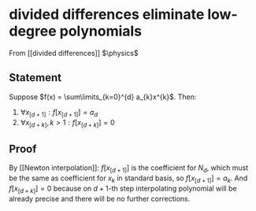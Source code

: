 # divided differences eliminate low-degree polynomials
From [[divided differences]]
$\physics$
## Statement
Suppose $f(x) = \sum\limits_{k=0}^{d} a_{k}x^{k}$. Then:
1. $\forall x_{[d+1]}: f[x_{[d+1]}] = a_{d}$
2. $\forall x_{[d+k]}, k > 1: f[x_{[d+k]}] = 0$

## Proof
By [[Newton interpolation]]: $f[x_{[d+1]}]$ is the coefficient for $N_{d}$, which must be the same as coefficient for $x_{k}$ in standard basis, so $f[x_{[d+1]}] = a_{k}$. And $f[x_{[d+k]}] = 0$ because on $d+1$-th step interpolating polynomial will be already precise and there will be no further corrections.